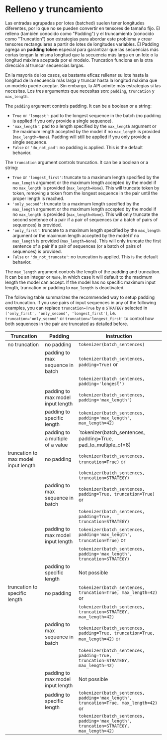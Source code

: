 <!--Copyright 2022 The HuggingFace Team. All rights reserved.

Licensed under the Apache License, Version 2.0 (the "License"); you may not use this file except in compliance with
the License. You may obtain a copy of the License at

http://www.apache.org/licenses/LICENSE-2.0

Unless required by applicable law or agreed to in writing, software distributed under the License is distributed on
an "AS IS" BASIS, WITHOUT WARRANTIES OR CONDITIONS OF ANY KIND, either express or implied. See the License for the
specific language governing permissions and limitations under the License.

⚠️ Note that this file is in Markdown but contain specific syntax for our doc-builder (similar to MDX) that may not be
rendered properly in your Markdown viewer.

-->

# Relleno y truncamiento

Las entradas agrupadas por lotes (batched) suelen tener longitudes diferentes, por lo que no se pueden convertir en tensores de tamaño fijo. El relleno (también conocido como "Padding") y el truncamiento (conocido como "Truncation") son estrategias para abordar este problema y crear tensores rectangulares a partir de lotes de longitudes variables. El Padding agrega un **padding token** especial para garantizar que las secuencias más cortas tengan la misma longitud que la secuencia más larga en un lote o la longitud máxima aceptada por el modelo. Truncation funciona en la otra dirección al truncar secuencias largas.

En la mayoría de los casos, es bastante eficaz rellenar su lote hasta la longitud de la secuencia más larga y truncar hasta la longitud máxima que un modelo puede aceptar. Sin embargo, la API admite más estrategias si las necesitas. Los tres argumentos que necesitas son: `padding`, `truncation` y `max_length`.

The `padding` argument controls padding. It can be a boolean or a string:

  - `True` or `'longest'`: pad to the longest sequence in the batch (no padding is applied if you only provide
    a single sequence).
  - `'max_length'`: pad to a length specified by the `max_length` argument or the maximum length accepted
    by the model if no `max_length` is provided (`max_length=None`). Padding will still be applied if you only provide a single sequence.
  - `False` or `'do_not_pad'`: no padding is applied. This is the default behavior.

The `truncation` argument controls truncation. It can be a boolean or a string:

  - `True` or `'longest_first'`: truncate to a maximum length specified by the `max_length` argument or
    the maximum length accepted by the model if no `max_length` is provided (`max_length=None`). This will
    truncate token by token, removing a token from the longest sequence in the pair until the proper length is
    reached.
  - `'only_second'`: truncate to a maximum length specified by the `max_length` argument or the maximum
    length accepted by the model if no `max_length` is provided (`max_length=None`). This will only truncate
    the second sentence of a pair if a pair of sequences (or a batch of pairs of sequences) is provided.
  - `'only_first'`: truncate to a maximum length specified by the `max_length` argument or the maximum
    length accepted by the model if no `max_length` is provided (`max_length=None`). This will only truncate
    the first sentence of a pair if a pair of sequences (or a batch of pairs of sequences) is provided.
  - `False` or `'do_not_truncate'`: no truncation is applied. This is the default behavior.

The `max_length` argument controls the length of the padding and truncation. It can be an integer or `None`, in which case it will default to the maximum length the model can accept. If the model has no specific maximum input length, truncation or padding to `max_length` is deactivated.

The following table summarizes the recommended way to setup padding and truncation. If you use pairs of input sequences in any of the following examples, you can replace `truncation=True` by a `STRATEGY` selected in
`['only_first', 'only_second', 'longest_first']`, i.e. `truncation='only_second'` or `truncation='longest_first'` to control how both sequences in the pair are truncated as detailed before.

| Truncation                           | Padding                           | Instruction                                                                                 |
|--------------------------------------|-----------------------------------|---------------------------------------------------------------------------------------------|
| no truncation                        | no padding                        | `tokenizer(batch_sentences)`                                                           |
|                                      | padding to max sequence in batch  | `tokenizer(batch_sentences, padding=True)` or                                          |
|                                      |                                   | `tokenizer(batch_sentences, padding='longest')`                                        |
|                                      | padding to max model input length | `tokenizer(batch_sentences, padding='max_length')`                                     |
|                                      | padding to specific length        | `tokenizer(batch_sentences, padding='max_length', max_length=42)`                      |
|                                      | padding to a multiple of a value  | `tokenizer(batch_sentences, padding=True, pad_to_multiple_of=8)                        |
| truncation to max model input length | no padding                        | `tokenizer(batch_sentences, truncation=True)` or                                       |
|                                      |                                   | `tokenizer(batch_sentences, truncation=STRATEGY)`                                      |
|                                      | padding to max sequence in batch  | `tokenizer(batch_sentences, padding=True, truncation=True)` or                         |
|                                      |                                   | `tokenizer(batch_sentences, padding=True, truncation=STRATEGY)`                        |
|                                      | padding to max model input length | `tokenizer(batch_sentences, padding='max_length', truncation=True)` or                 |
|                                      |                                   | `tokenizer(batch_sentences, padding='max_length', truncation=STRATEGY)`                |
|                                      | padding to specific length        | Not possible                                                                                |
| truncation to specific length        | no padding                        | `tokenizer(batch_sentences, truncation=True, max_length=42)` or                        |
|                                      |                                   | `tokenizer(batch_sentences, truncation=STRATEGY, max_length=42)`                       |
|                                      | padding to max sequence in batch  | `tokenizer(batch_sentences, padding=True, truncation=True, max_length=42)` or          |
|                                      |                                   | `tokenizer(batch_sentences, padding=True, truncation=STRATEGY, max_length=42)`         |
|                                      | padding to max model input length | Not possible                                                                                |
|                                      | padding to specific length        | `tokenizer(batch_sentences, padding='max_length', truncation=True, max_length=42)` or  |
|                                      |                                   | `tokenizer(batch_sentences, padding='max_length', truncation=STRATEGY, max_length=42)` |
